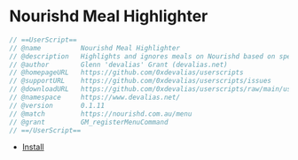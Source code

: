 # Nourishd Meal Highlighter

```javascript
// ==UserScript==
// @name          Nourishd Meal Highlighter
// @description   Highlights and ignores meals on Nourishd based on specific criteria
// @author        Glenn 'devalias' Grant (devalias.net)
// @homepageURL   https://github.com/0xdevalias/userscripts
// @supportURL    https://github.com/0xdevalias/userscripts/issues
// @downloadURL   https://github.com/0xdevalias/userscripts/raw/main/userscripts/nourishd-meal-highlighter/nourishd-meal-highlighter.user.js
// @namespace     https://www.devalias.net/
// @version       0.1.11
// @match         https://nourishd.com.au/menu
// @grant         GM_registerMenuCommand
// ==/UserScript==
```

- [Install](https://github.com/0xdevalias/userscripts/raw/main/userscripts/nourishd-meal-highlighter/nourishd-meal-highlighter.user.js)
